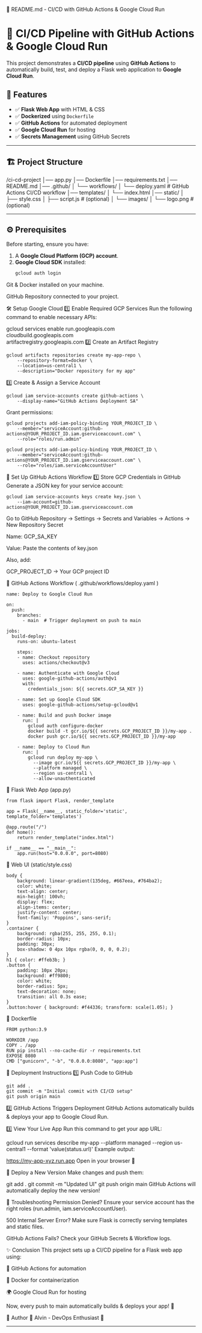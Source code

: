 📜 README.md - CI/CD with GitHub Actions & Google Cloud Run

# 🚀 CI/CD Pipeline with GitHub Actions & Google Cloud Run

This project demonstrates a **CI/CD pipeline** using **GitHub Actions** to automatically build, test, and deploy a Flask web application to **Google Cloud Run**.

## 🎯 Features
- ✅ **Flask Web App** with HTML & CSS
- ✅ **Dockerized** using `Dockerfile`
- ✅ **GitHub Actions** for automated deployment
- ✅ **Google Cloud Run** for hosting
- ✅ **Secrets Management** using GitHub Secrets

---

## 🏗️ Project Structure

/ci-cd-project
│── app.py
│── Dockerfile
│── requirements.txt
│── README.md
│── .github/
│   └── workflows/
│       └── deploy.yaml  # GitHub Actions CI/CD workflow
│── templates/
│   └── index.html
│── static/
│   ├── style.css
│   ├── script.js  # (optional)
│   └── images/
│       └── logo.png  # (optional)

---

## ⚙️ Prerequisites

Before starting, ensure you have:

1. A **Google Cloud Platform (GCP) account**.
2. **Google Cloud SDK** installed:  
   ```sh
   gcloud auth login
Git & Docker installed on your machine.

GitHub Repository connected to your project.

🛠️ Setup Google Cloud
1️⃣ Enable Required GCP Services
Run the following command to enable necessary APIs:

gcloud services enable run.googleapis.com \
    cloudbuild.googleapis.com \
    artifactregistry.googleapis.com
2️⃣ Create an Artifact Registry
```
gcloud artifacts repositories create my-app-repo \
    --repository-format=docker \
    --location=us-central1 \
    --description="Docker repository for my app"
```    
3️⃣ Create & Assign a Service Account
```
gcloud iam service-accounts create github-actions \
    --display-name="GitHub Actions Deployment SA"
```

Grant permissions:
```
gcloud projects add-iam-policy-binding YOUR_PROJECT_ID \
    --member="serviceAccount:github-actions@YOUR_PROJECT_ID.iam.gserviceaccount.com" \
    --role="roles/run.admin"

gcloud projects add-iam-policy-binding YOUR_PROJECT_ID \
    --member="serviceAccount:github-actions@YOUR_PROJECT_ID.iam.gserviceaccount.com" \
    --role="roles/iam.serviceAccountUser"
```

🚀 Set Up GitHub Actions Workflow
1️⃣ Store GCP Credentials in GitHub
Generate a JSON key for your service account:

```
gcloud iam service-accounts keys create key.json \
    --iam-account=github-actions@YOUR_PROJECT_ID.iam.gserviceaccount.com
```

Go to GitHub Repository → Settings → Secrets and Variables → Actions → New Repository Secret

Name: GCP_SA_KEY

Value: Paste the contents of key.json

Also, add:

GCP_PROJECT_ID → Your GCP project ID

📜 GitHub Actions Workflow ( .github/workflows/deploy.yaml )
```
name: Deploy to Google Cloud Run

on:
  push:
    branches:
      - main  # Trigger deployment on push to main

jobs:
  build-deploy:
    runs-on: ubuntu-latest

    steps:
    - name: Checkout repository
      uses: actions/checkout@v3

    - name: Authenticate with Google Cloud
      uses: google-github-actions/auth@v1
      with:
        credentials_json: ${{ secrets.GCP_SA_KEY }}

    - name: Set up Google Cloud SDK
      uses: google-github-actions/setup-gcloud@v1

    - name: Build and push Docker image
      run: |
        gcloud auth configure-docker
        docker build -t gcr.io/${{ secrets.GCP_PROJECT_ID }}/my-app .
        docker push gcr.io/${{ secrets.GCP_PROJECT_ID }}/my-app

    - name: Deploy to Cloud Run
      run: |
        gcloud run deploy my-app \
          --image gcr.io/${{ secrets.GCP_PROJECT_ID }}/my-app \
          --platform managed \
          --region us-central1 \
          --allow-unauthenticated
```

📝 Flask Web App (app.py)
```
from flask import Flask, render_template

app = Flask(__name__, static_folder='static', template_folder='templates')

@app.route("/")
def home():
    return render_template("index.html")

if __name__ == "__main__":
    app.run(host="0.0.0.0", port=8080)
```

🎨 Web UI (static/style.css)

```
body {
    background: linear-gradient(135deg, #667eea, #764ba2);
    color: white;
    text-align: center;
    min-height: 100vh;
    display: flex;
    align-items: center;
    justify-content: center;
    font-family: 'Poppins', sans-serif;
}
.container {
    background: rgba(255, 255, 255, 0.1);
    border-radius: 10px;
    padding: 30px;
    box-shadow: 0 4px 10px rgba(0, 0, 0, 0.2);
}
h1 { color: #ffeb3b; }
.button {
    padding: 10px 20px;
    background: #ff9800;
    color: white;
    border-radius: 5px;
    text-decoration: none;
    transition: all 0.3s ease;
}
.button:hover { background: #f44336; transform: scale(1.05); }
```

🐳 Dockerfile
```
FROM python:3.9

WORKDIR /app
COPY . /app
RUN pip install --no-cache-dir -r requirements.txt
EXPOSE 8080
CMD ["gunicorn", "-b", "0.0.0.0:8080", "app:app"]
```
📌 Deployment Instructions
1️⃣ Push Code to GitHub
```
git add .
git commit -m "Initial commit with CI/CD setup"
git push origin main
```

2️⃣ GitHub Actions Triggers Deployment
GitHub Actions automatically builds & deploys your app to Google Cloud Run.

3️⃣ View Your Live App
Run this command to get your app URL:

gcloud run services describe my-app --platform managed --region us-central1 --format 'value(status.url)'
Example output:

https://my-app-xyz.run.app
Open in your browser 🎉

🚀 Deploy a New Version
Make changes and push them:

git add .
git commit -m "Updated UI"
git push origin main
GitHub Actions will automatically deploy the new version!

📌 Troubleshooting
Permission Denied? Ensure your service account has the right roles (run.admin, iam.serviceAccountUser).

500 Internal Server Error? Make sure Flask is correctly serving templates and static files.

GitHub Actions Fails? Check your GitHub Secrets & Workflow logs.

✨ Conclusion
This project sets up a CI/CD pipeline for a Flask web app using:

🐙 GitHub Actions for automation

🐳 Docker for containerization

🌍 Google Cloud Run for hosting

Now, every push to main automatically builds & deploys your app! 🚀

📌 Author
👤 Alvin - DevOps Enthusiast 🚀



---

